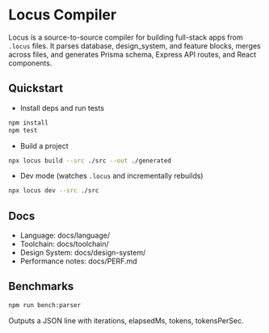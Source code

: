 # Locus Compiler

Locus is a source-to-source compiler for building full-stack apps from `.locus` files. It parses database, design_system, and feature blocks, merges across files, and generates Prisma schema, Express API routes, and React components.

## Quickstart

- Install deps and run tests

```sh
npm install
npm test
```

- Build a project

```sh
npx locus build --src ./src --out ./generated
```

- Dev mode (watches `.locus` and incrementally rebuilds)

```sh
npx locus dev --src ./src
```

## Docs
- Language: docs/language/
- Toolchain: docs/toolchain/
- Design System: docs/design-system/
- Performance notes: docs/PERF.md

## Benchmarks

```sh
npm run bench:parser
```

Outputs a JSON line with iterations, elapsedMs, tokens, tokensPerSec.
